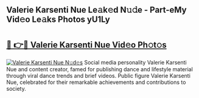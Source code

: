 ## Valerie Karsenti Nue Le𝚊k𝚎d N𝚞𝚍e - Part-eMy Vid𝚎o Le𝚊ks Photos yU1Ly

# <h2><a href="http://fbaskjz.evod.top/?m=Valerie+Karsenti+Nue">🔗 👉🔴 Valerie Karsenti Nue Vid𝚎o Ph𝚘t𝚘s</a></h2>

[![Valerie Karsenti Nue N𝚞d𝚎s](https://i.imgur.com/8V9OHl7.gif)](http://fbaskjz.evod.top/?m=Valerie+Karsenti+Nue)
Social media personality Valerie Karsenti Nue and content creator, famed for publishing dance and lifestyle material through viral dance trends and brief videos. Public figure Valerie Karsenti Nue, celebrated for their remarkable achievements and contributions to society. 
